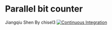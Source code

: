 # Parallel bit counter
Jiangqiu Shen
By chisel3
[![Continuous Integration](https://github.com/shenjiangqiu/parallel_bit_conter/actions/workflows/test.yml/badge.svg)](https://github.com/shenjiangqiu/parallel_bit_conter/actions/workflows/test.yml)
